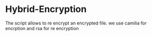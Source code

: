 # Hybrid-Encryption
The script allows to re encrypt an encrypted file. we use camilia for encrption and rsa for re encryption
